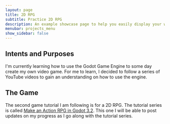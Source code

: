 ```yaml
---
layout: page
title: 2D RPG
subtitle: Practice 2D RPG
description: An example showcase page to help you easily display your work
menubar: projects_menu
show_sidebar: false
---
```


## Intents and Purposes

I'm currently learning how to use the Godot Game Engine to some day create my own video game. For me to learn, I decided to follow a series of YouTube videos to gain an understanding on how to use the engine.

## The Game

The second game tutorial I am following is for a 2D RPG. The tutorial series is called [Make an Action RPG in Godot 3.2](https://www.youtube.com/watch?v=mAbG8Oi-SvQ&list=PL9FzW-m48fn2SlrW0KoLT4n5egNdX-W9a). This one I will be able to post updates on my progress as I go along with the tutorial series.